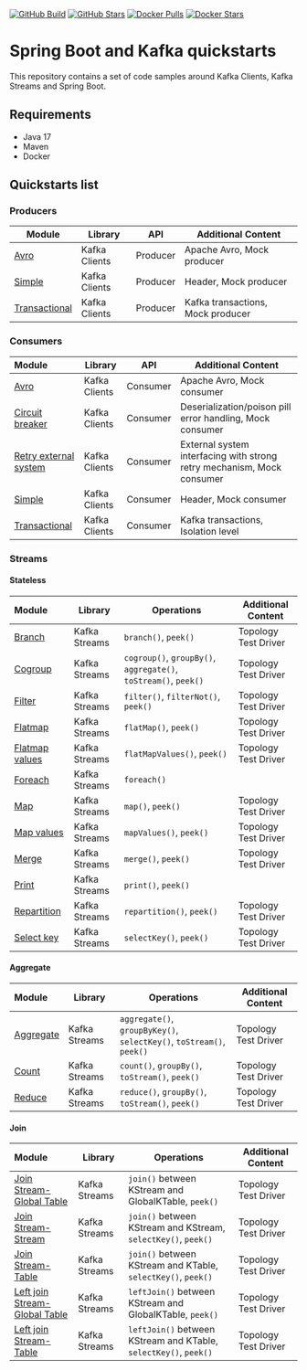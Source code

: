 [![GitHub Build](https://img.shields.io/github/workflow/status/loicgreffier/spring-boot-kafka-quickstarts/continuous-integration/main?logo=github&style=for-the-badge)](https://github.com/loicgreffier/spring-boot-kafka-quickstarts/actions/workflows/continuous_integration.yml)
[![GitHub Stars](https://img.shields.io/github/stars/loicgreffier/spring-boot-kafka-quickstarts?logo=github&style=for-the-badge)](https://github.com/loicgreffier/spring-boot-kafka-quickstarts)
[![Docker Pulls](https://img.shields.io/docker/pulls/loicgreffier/spring-boot-kafka-quickstarts?label=Pulls&logo=docker&style=for-the-badge)](https://hub.docker.com/r/loicgreffier/spring-boot-kafka-quickstarts/tags)
[![Docker Stars](https://img.shields.io/docker/stars/loicgreffier/spring-boot-kafka-quickstarts?label=Stars&logo=docker&style=for-the-badge)](https://hub.docker.com/r/loicgreffier/spring-boot-kafka-quickstarts)

# Spring Boot and Kafka quickstarts

This repository contains a set of code samples around Kafka Clients, Kafka Streams and Spring Boot. 

## Requirements

- Java 17
- Maven
- Docker 

## Quickstarts list

### Producers

| Module                                                                    | Library       | API      | Additional Content                |
|---------------------------------------------------------------------------|---------------|----------|-----------------------------------|
| [Avro](/kafka-producer-quickstarts/kafka-producer-avro)                   | Kafka Clients | Producer | Apache Avro, Mock producer        |
| [Simple](/kafka-producer-quickstarts/kafka-producer-simple)               | Kafka Clients | Producer | Header, Mock producer             |
| [Transactional](/kafka-producer-quickstarts/kafka-producer-transactional) | Kafka Clients | Producer | Kafka transactions, Mock producer |

### Consumers

| Module                                                                                    | Library       | API      | Additional Content                                                     |
|:------------------------------------------------------------------------------------------|---------------|----------|------------------------------------------------------------------------|
| [Avro](/kafka-consumer-quickstarts/kafka-consumer-avro)                                   | Kafka Clients | Consumer | Apache Avro, Mock consumer                                             |
| [Circuit breaker](/kafka-consumer-quickstarts/kafka-consumer-circuit-breaker)             | Kafka Clients | Consumer | Deserialization/poison pill error handling, Mock consumer              |
| [Retry external system](/kafka-consumer-quickstarts/kafka-consumer-retry-external-system) | Kafka Clients | Consumer | External system interfacing with strong retry mechanism, Mock consumer |
| [Simple](/kafka-consumer-quickstarts/kafka-consumer-simple)                               | Kafka Clients | Consumer | Header, Mock consumer                                                  |
| [Transactional](/kafka-consumer-quickstarts/kafka-consumer-transactional)                 | Kafka Clients | Consumer | Kafka transactions, Isolation level                                    |

### Streams

#### Stateless

| Module                                                                    | Library       | Operations                                                      | Additional Content   |
|:--------------------------------------------------------------------------|---------------|-----------------------------------------------------------------|----------------------|
| [Branch](/kafka-streams-quickstarts/kafka-streams-branch)                 | Kafka Streams | `branch()`, `peek()`                                            | Topology Test Driver |
| [Cogroup](/kafka-streams-quickstarts/kafka-streams-cogroup)               | Kafka Streams | `cogroup()`, `groupBy()`, `aggregate()`, `toStream()`, `peek()` | Topology Test Driver |
| [Filter](/kafka-streams-quickstarts/kafka-streams-filter)                 | Kafka Streams | `filter()`, `filterNot()`, `peek()`                             | Topology Test Driver |
| [Flatmap](/kafka-streams-quickstarts/kafka-streams-flatmap)               | Kafka Streams | `flatMap()`, `peek()`                                           | Topology Test Driver |
| [Flatmap values](/kafka-streams-quickstarts/kafka-streams-flatmap-values) | Kafka Streams | `flatMapValues()`, `peek()`                                     | Topology Test Driver |
| [Foreach](/kafka-streams-quickstarts/kafka-streams-foreach)               | Kafka Streams | `foreach()`                                                     |                      |
| [Map](/kafka-streams-quickstarts/kafka-streams-map)                       | Kafka Streams | `map()`, `peek()`                                               | Topology Test Driver |
| [Map values](/kafka-streams-quickstarts/kafka-streams-map-values)         | Kafka Streams | `mapValues()`, `peek()`                                         | Topology Test Driver |
| [Merge](/kafka-streams-quickstarts/kafka-streams-merge)                   | Kafka Streams | `merge()`, `peek()`                                             | Topology Test Driver |
| [Print](/kafka-streams-quickstarts/kafka-streams-print)                   | Kafka Streams | `print()`, `peek()`                                             |                      |
| [Repartition](/kafka-streams-quickstarts/kafka-streams-repartition)       | Kafka Streams | `repartition()`, `peek()`                                       | Topology Test Driver |
| [Select key](/kafka-streams-quickstarts/kafka-streams-select-key)         | Kafka Streams | `selectKey()`, `peek()`                                         | Topology Test Driver |

#### Aggregate

| Module                                                          | Library       | Operations                                                           | Additional Content   |
|:----------------------------------------------------------------|---------------|----------------------------------------------------------------------|----------------------|
| [Aggregate](/kafka-streams-quickstarts/kafka-streams-aggregate) | Kafka Streams | `aggregate()`, `groupByKey()`, `selectKey()`, `toStream()`, `peek()` | Topology Test Driver |
| [Count](/kafka-streams-quickstarts/kafka-streams-count)         | Kafka Streams | `count()`, `groupBy()`, `toStream()`, `peek()`                       | Topology Test Driver |
| [Reduce](/kafka-streams-quickstarts/kafka-streams-reduce)       | Kafka Streams | `reduce()`, `groupBy()`, `toStream()`, `peek()`                      | Topology Test Driver |

#### Join

| Module                                                                                                  | Library       | Operations                                                       | Additional Content   |
|:--------------------------------------------------------------------------------------------------------|---------------|------------------------------------------------------------------|----------------------|
| [Join Stream-Global Table](/kafka-streams-quickstarts/kafka-streams-join-stream-global-table)           | Kafka Streams | `join()` between KStream and GlobalKTable, `peek()`              | Topology Test Driver |
| [Join Stream-Stream](/kafka-streams-quickstarts/kafka-streams-join-stream-stream)                       | Kafka Streams | `join()` between KStream and KStream, `selectKey()`, `peek()`    | Topology Test Driver |
| [Join Stream-Table](/kafka-streams-quickstarts/kafka-streams-join-stream-table)                         | Kafka Streams | `join()` between KStream and KTable, `selectKey()`, `peek()`     | Topology Test Driver |
| [Left join Stream-Global Table](/kafka-streams-quickstarts/kafka-streams-left-join-stream-global-table) | Kafka Streams | `leftJoin()` between KStream and GlobalKTable, `peek()`          | Topology Test Driver |
| [Left join Stream-Table](/kafka-streams-quickstarts/kafka-streams-left-join-stream-table)               | Kafka Streams | `leftJoin()` between KStream and KTable, `selectKey()`, `peek()` | Topology Test Driver |